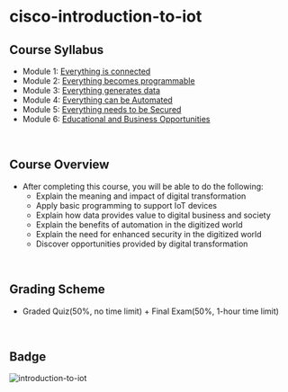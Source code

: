 # cisco-introduction-to-iot

## Course Syllabus
- Module 1: [Everything is connected](./1_Everything_is_connected.md)
- Module 2: [Everything becomes programmable](./2_Everything_Becomes_Programmable.md)
- Module 3: [Everything generates data](./3_Everything_Generates_Data.md)
- Module 4: [Everything can be Automated](./4_Everything_can_be_Automated.md)
- Module 5: [Everything needs to be Secured](./5_Everything_Needs_to_be_Secured.md)
- Module 6: [Educational and Business Opportunities](./6_Educational_and_Business_Opportunities.md)

<br>

## Course Overview
- After completing this course, you will be able to do the following:
    - Explain the meaning and impact of digital transformation
    - Apply basic programming to support IoT devices
    - Explain how data provides value to digital business and society
    - Explain the benefits of automation in the digitized world
    - Explain the need for enhanced security in the digitized world
    - Discover opportunities provided by digital transformation
<br>

## Grading Scheme
- Graded Quiz(50%, no time limit) + Final Exam(50%, 1-hour time limit)
<br>

## Badge
![introduction-to-iot](https://user-images.githubusercontent.com/29455975/186660454-33167674-5ebd-4d61-8e3f-2bdc0a5fa7f4.png)
<br>
